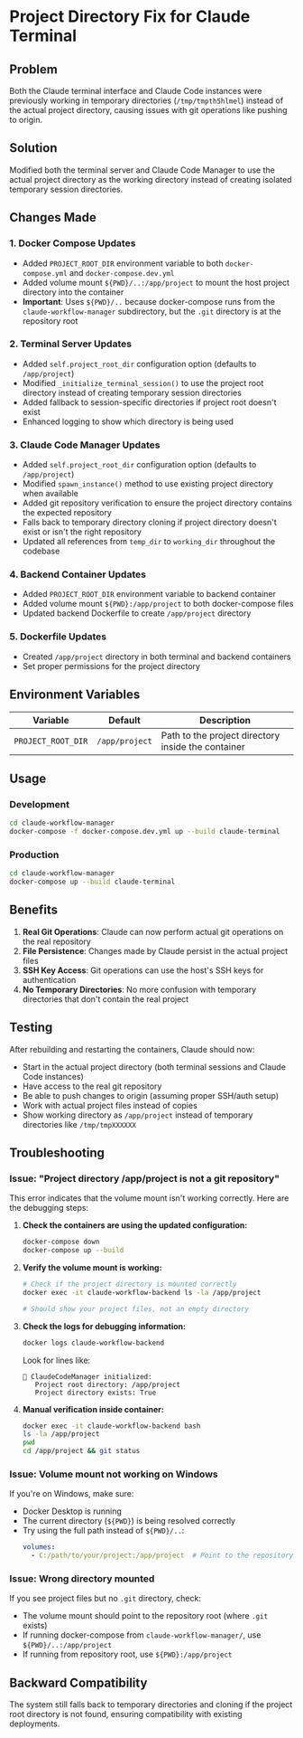 # Project Directory Fix for Claude Terminal

## Problem
Both the Claude terminal interface and Claude Code instances were previously working in temporary directories (`/tmp/tmpth5hlmel`) instead of the actual project directory, causing issues with git operations like pushing to origin.

## Solution
Modified both the terminal server and Claude Code Manager to use the actual project directory as the working directory instead of creating isolated temporary session directories.

## Changes Made

### 1. Docker Compose Updates
- Added `PROJECT_ROOT_DIR` environment variable to both `docker-compose.yml` and `docker-compose.dev.yml`
- Added volume mount `${PWD}/..:/app/project` to mount the host project directory into the container
- **Important**: Uses `${PWD}/..` because docker-compose runs from the `claude-workflow-manager` subdirectory, but the `.git` directory is at the repository root

### 2. Terminal Server Updates
- Added `self.project_root_dir` configuration option (defaults to `/app/project`)
- Modified `_initialize_terminal_session()` to use the project root directory instead of creating temporary session directories
- Added fallback to session-specific directories if project root doesn't exist
- Enhanced logging to show which directory is being used

### 3. Claude Code Manager Updates
- Added `self.project_root_dir` configuration option (defaults to `/app/project`)
- Modified `spawn_instance()` method to use existing project directory when available
- Added git repository verification to ensure the project directory contains the expected repository
- Falls back to temporary directory cloning if project directory doesn't exist or isn't the right repository
- Updated all references from `temp_dir` to `working_dir` throughout the codebase

### 4. Backend Container Updates  
- Added `PROJECT_ROOT_DIR` environment variable to backend container
- Added volume mount `${PWD}:/app/project` to both docker-compose files
- Updated backend Dockerfile to create `/app/project` directory

### 5. Dockerfile Updates
- Created `/app/project` directory in both terminal and backend containers
- Set proper permissions for the project directory

## Environment Variables

| Variable | Default | Description |
|----------|---------|-------------|
| `PROJECT_ROOT_DIR` | `/app/project` | Path to the project directory inside the container |

## Usage

### Development
```bash
cd claude-workflow-manager
docker-compose -f docker-compose.dev.yml up --build claude-terminal
```

### Production
```bash
cd claude-workflow-manager
docker-compose up --build claude-terminal
```

## Benefits

1. **Real Git Operations**: Claude can now perform actual git operations on the real repository
2. **File Persistence**: Changes made by Claude persist in the actual project files
3. **SSH Key Access**: Git operations can use the host's SSH keys for authentication
4. **No Temporary Directories**: No more confusion with temporary directories that don't contain the real project

## Testing

After rebuilding and restarting the containers, Claude should now:
- Start in the actual project directory (both terminal sessions and Claude Code instances)
- Have access to the real git repository
- Be able to push changes to origin (assuming proper SSH/auth setup)
- Work with actual project files instead of copies
- Show working directory as `/app/project` instead of temporary directories like `/tmp/tmpXXXXXX`

## Troubleshooting

### Issue: "Project directory /app/project is not a git repository"

This error indicates that the volume mount isn't working correctly. Here are the debugging steps:

1. **Check the containers are using the updated configuration:**
   ```bash
   docker-compose down
   docker-compose up --build
   ```

2. **Verify the volume mount is working:**
   ```bash
   # Check if the project directory is mounted correctly
   docker exec -it claude-workflow-backend ls -la /app/project
   
   # Should show your project files, not an empty directory
   ```

3. **Check the logs for debugging information:**
   ```bash
   docker logs claude-workflow-backend
   ```
   Look for lines like:
   ```
   🔧 ClaudeCodeManager initialized:
      Project root directory: /app/project
      Project directory exists: True
   ```

4. **Manual verification inside container:**
   ```bash
   docker exec -it claude-workflow-backend bash
   ls -la /app/project
   pwd
   cd /app/project && git status
   ```

### Issue: Volume mount not working on Windows

If you're on Windows, make sure:
- Docker Desktop is running
- The current directory (`${PWD}`) is being resolved correctly
- Try using the full path instead of `${PWD}/..`:
  ```yaml
  volumes:
    - C:/path/to/your/project:/app/project  # Point to the repository root, not claude-workflow-manager
  ```
 
### Issue: Wrong directory mounted

If you see project files but no `.git` directory, check:
- The volume mount should point to the repository root (where `.git` exists)
- If running docker-compose from `claude-workflow-manager/`, use `${PWD}/..:/app/project`
- If running from repository root, use `${PWD}:/app/project`

## Backward Compatibility

The system still falls back to temporary directories and cloning if the project root directory is not found, ensuring compatibility with existing deployments.
